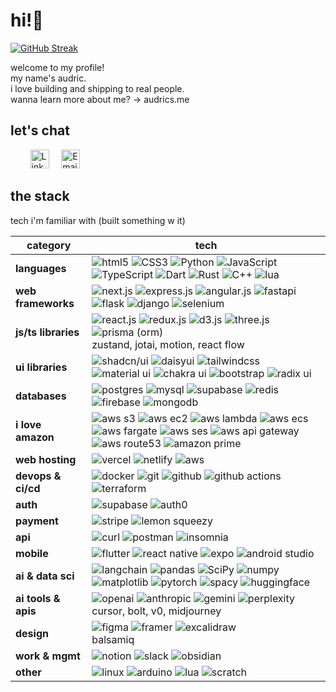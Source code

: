 # hi!👋

[![GitHub Streak](https://streak-stats.demolab.com?user=aserador&theme=shades-of-purple)](https://git.io/streak-stats)

welcome to my profile! <br />
my name's audric. <br />
i love building and shipping to real people. <br />
wanna learn more about me? -> audrics.me

## let's chat

&nbsp; &nbsp; &nbsp; &nbsp;
<a href="https://www.linkedin.com/in/audricserador/"><img src="https://res.cloudinary.com/neontuts/image/upload/v1659228895/Icons/linkedin_xaaedy.png" title="LinkedIn | AudricSerador" alt="LinkedIn Account" width="30"/></a>
&nbsp; &nbsp;
<a href="mailto:audricciel@gmail.com"><img src="https://cdn-icons-png.flaticon.com/512/8748/8748009.png" title="Email | audricciel@gmail.com" alt="Email" width="30"/></a>

## the stack
tech i'm familiar with (built something w it)

| category            | tech                                                                                                                                                                                                                                                                                                                                                                                                                                                                                                                                                                                                                                                                                                                                                                                                                                                                                                                                                                                                                                                                                                                                                                                         |
| ------------------- | -------------------------------------------------------------------------------------------------------------------------------------------------------------------------------------------------------------------------------------------------------------------------------------------------------------------------------------------------------------------------------------------------------------------------------------------------------------------------------------------------------------------------------------------------------------------------------------------------------------------------------------------------------------------------------------------------------------------------------------------------------------------------------------------------------------------------------------------------------------------------------------------------------------------------------------------------------------------------------------------------------------------------------------------------------------------------------------------------------------------------------------------------------------------------------------------- |
| **languages**       | ![html5](https://img.shields.io/badge/HTML5-E34F26.svg?style=for-the-badge&logo=HTML5&logoColor=white) ![CSS3](https://img.shields.io/badge/CSS3-1572B6.svg?style=for-the-badge&logo=CSS3&logoColor=white) ![Python](https://img.shields.io/badge/Python-3776AB.svg?style=for-the-badge&logo=Python&logoColor=white) ![JavaScript](https://img.shields.io/badge/JavaScript-F7DF1E.svg?style=for-the-badge&logo=JavaScript&logoColor=black) ![TypeScript](https://img.shields.io/badge/TypeScript-3178C6.svg?style=for-the-badge&logo=TypeScript&logoColor=white) ![Dart](https://img.shields.io/badge/Dart-0175C2.svg?style=for-the-badge&logo=Dart&logoColor=white)  ![Rust](https://img.shields.io/badge/Rust-000000.svg?style=for-the-badge&logo=Rust&logoColor=white) ![C++](https://img.shields.io/badge/C++-00599C.svg?style=for-the-badge&logo=C++&logoColor=white) ![lua](https://img.shields.io/badge/Lua-2C2D72.svg?style=for-the-badge&logo=Lua&logoColor=white)                                                                                                                                                                                                                  |
| **web frameworks**  | ![next.js](https://img.shields.io/badge/Next.js-000000.svg?style=for-the-badge&logo=nextdotjs&logoColor=white) ![express.js](https://img.shields.io/badge/Express-000000.svg?style=for-the-badge&logo=Express&logoColor=white) ![angular.js](https://img.shields.io/badge/Angular-0F0F11.svg?style=for-the-badge&logo=Angular&logoColor=white) ![fastapi](https://img.shields.io/badge/FastAPI-009688.svg?style=for-the-badge&logo=FastAPI&logoColor=white) ![flask](https://img.shields.io/badge/Flask-000000.svg?style=for-the-badge&logo=Flask&logoColor=white) ![django](https://img.shields.io/badge/Django-092E20.svg?style=for-the-badge&logo=Django&logoColor=white) ![selenium](https://img.shields.io/badge/Selenium-43B02A.svg?style=for-the-badge&logo=Selenium&logoColor=white)                                                                                                                                                                                                                                                                                                                                                                                                 |
| **js/ts libraries** | ![react.js](https://img.shields.io/badge/React-61DAFB.svg?style=for-the-badge&logo=React&logoColor=black) ![redux.js](https://img.shields.io/badge/Redux-764ABC.svg?style=for-the-badge&logo=Redux&logoColor=white) ![d3.js](https://img.shields.io/badge/D3-F9A03C.svg?style=for-the-badge&logo=D3&logoColor=white) ![three.js](https://img.shields.io/badge/Three.js-000000.svg?style=for-the-badge&logo=threedotjs&logoColor=white) ![prisma (orm)](https://img.shields.io/badge/Prisma-3982CE?style=for-the-badge&logo=Prisma&logoColor=white)<br>zustand, jotai, motion, react flow                                                                                                                                                                                                                                                                                                                                                                                                                                                                                                                                                                                                     |
| **ui libraries**    | ![shadcn/ui](https://img.shields.io/badge/shadcn/ui-000000.svg?style=for-the-badge&logo=shadcn/ui&logoColor=white) ![daisyui](https://img.shields.io/badge/DaisyUI-1AD1A5.svg?style=for-the-badge&logo=DaisyUI&logoColor=white) ![tailwindcss](https://img.shields.io/badge/Tailwind%20CSS-06B6D4.svg?style=for-the-badge&logo=Tailwind-CSS&logoColor=white) ![material ui](https://img.shields.io/badge/MUI-007FFF.svg?style=for-the-badge&logo=MUI&logoColor=white) ![chakra ui](https://img.shields.io/badge/Chakra%20UI-319795.svg?style=for-the-badge&logo=Chakra-UI&logoColor=white) ![bootstrap](https://img.shields.io/badge/Bootstrap-7952B3.svg?style=for-the-badge&logo=Bootstrap&logoColor=white) ![radix ui](https://img.shields.io/badge/Radix%20UI-161618.svg?style=for-the-badge&logo=Radix-UI&logoColor=white)                                                                                                                                                                                                                                                                                                                                                              |
| **databases**       | ![postgres](https://img.shields.io/badge/PostgreSQL-4169E1.svg?style=for-the-badge&logo=PostgreSQL&logoColor=white) ![mysql](https://img.shields.io/badge/MySQL-4479A1.svg?style=for-the-badge&logo=MySQL&logoColor=white) ![supabase](https://img.shields.io/badge/Supabase-3FCF8E.svg?style=for-the-badge&logo=Supabase&logoColor=white) ![redis](https://img.shields.io/badge/Redis-FF4438.svg?style=for-the-badge&logo=Redis&logoColor=white) ![firebase](https://img.shields.io/badge/Firebase-DD2C00.svg?style=for-the-badge&logo=Firebase&logoColor=white) ![mongodb](https://img.shields.io/badge/MongoDB-47A248.svg?style=for-the-badge&logo=MongoDB&logoColor=white)                                                                                                                                                                                                                                                                                                                                                                                                                                                                                                               |
| **i love amazon**   | ![aws s3](https://img.shields.io/badge/Amazon%20S3-569A31.svg?style=for-the-badge&logo=Amazon-S3&logoColor=white) ![aws ec2](https://img.shields.io/badge/Amazon%20EC2-FF9900.svg?style=for-the-badge&logo=Amazon-EC2&logoColor=white) ![aws lambda](https://img.shields.io/badge/AWS%20Lambda-FF9900.svg?style=for-the-badge&logo=AWS-Lambda&logoColor=white) ![aws ecs](https://img.shields.io/badge/Amazon%20ECS-FF9900.svg?style=for-the-badge&logo=Amazon-ECS&logoColor=white) ![aws fargate](https://img.shields.io/badge/AWS%20Fargate-FF9900.svg?style=for-the-badge&logo=AWS-Fargate&logoColor=white) ![aws ses](https://img.shields.io/badge/Amazon%20Simple%20Email%20Service-DD344C.svg?style=for-the-badge&logo=Amazon-Simple-Email-Service&logoColor=white) ![aws api gateway](https://img.shields.io/badge/Amazon%20API%20Gateway-FF4F8B.svg?style=for-the-badge&logo=Amazon-API-Gateway&logoColor=white) ![aws route53](https://img.shields.io/badge/Amazon%20Route%2053-8C4FFF.svg?style=for-the-badge&logo=Amazon-Route-53&logoColor=white)  ![amazon prime](https://img.shields.io/badge/Amazon%20Prime-00A8E1.svg?style=for-the-badge&logo=Amazon-Prime&logoColor=white) |
| **web hosting**     | ![vercel](https://img.shields.io/badge/Vercel-000000.svg?style=for-the-badge&logo=Vercel&logoColor=white) ![netlify](https://img.shields.io/badge/Netlify-00C7B7.svg?style=for-the-badge&logo=Netlify&logoColor=white) ![aws](https://img.shields.io/badge/Amazon%20Web%20Services-232F3E.svg?style=for-the-badge&logo=Amazon-Web-Services&logoColor=white)                                                                                                                                                                                                                                                                                                                                                                                                                                                                                                                                                                                                                                                                                                                                                                                                                                  |
| **devops & ci/cd**  | ![docker](https://img.shields.io/badge/Docker-2496ED.svg?style=for-the-badge&logo=Docker&logoColor=white) ![git](https://img.shields.io/badge/Docker-2496ED.svg?style=for-the-badge&logo=Docker&logoColor=white) ![github](https://img.shields.io/badge/GitHub-181717.svg?style=for-the-badge&logo=GitHub&logoColor=white) ![github actions](https://img.shields.io/badge/GitHub%20Actions-2088FF.svg?style=for-the-badge&logo=GitHub-Actions&logoColor=white) ![terraform](https://img.shields.io/badge/Terraform-844FBA.svg?style=for-the-badge&logo=Terraform&logoColor=white)                                                                                                                                                                                                                                                                                                                                                                                                                                                                                                                                                                                                            |
| **auth**            | ![supabase](https://img.shields.io/badge/Supabase-3FCF8E.svg?style=for-the-badge&logo=Supabase&logoColor=white) ![auth0](https://img.shields.io/badge/Auth0-EB5424.svg?style=for-the-badge&logo=Auth0&logoColor=white)                                                                                                                                                                                                                                                                                                                                                                                                                                                                                                                                                                                                                                                                                                                                                                                                                                                                                                                                                                       |
| **payment**         | ![stripe](https://img.shields.io/badge/Stripe-635BFF.svg?style=for-the-badge&logo=Stripe&logoColor=white) ![lemon squeezy](https://img.shields.io/badge/Lemon%20Squeezy-FFC233.svg?style=for-the-badge&logo=Lemon-Squeezy&logoColor=black)                                                                                                                                                                                                                                                                                                                                                                                                                                                                                                                                                                                                                                                                                                                                                                                                                                                                                                                                                   |
| **api**             | ![curl](https://img.shields.io/badge/curl-073551.svg?style=for-the-badge&logo=curl&logoColor=white) ![postman](https://img.shields.io/badge/Postman-FF6C37.svg?style=for-the-badge&logo=Postman&logoColor=white) ![insomnia](https://img.shields.io/badge/Insomnia-4000BF.svg?style=for-the-badge&logo=Insomnia&logoColor=white)                                                                                                                                                                                                                                                                                                                                                                                                                                                                                                                                                                                                                                                                                                                                                                                                                                                             |
| **mobile**          | ![flutter](https://img.shields.io/badge/Flutter-02569B.svg?style=for-the-badge&logo=Flutter&logoColor=white) ![react native](https://img.shields.io/badge/react_native-%2320232a.svg?style=for-the-badge&logo=react&logoColor=%2361DAFB) ![expo](https://img.shields.io/badge/expo-1C1E24?style=for-the-badge&logo=expo&logoColor=#D04A37) ![android studio](https://img.shields.io/badge/Android%20Studio-3DDC84.svg?style=for-the-badge&logo=Android-Studio&logoColor=white)                                                                                                                                                                                                                                                                                                                                                                                                                                                                                                                                                                                                                                                                                                               |
| **ai & data sci**   | ![langchain](https://img.shields.io/badge/LangChain-1C3C3C.svg?style=for-the-badge&logo=LangChain&logoColor=white) ![pandas](https://img.shields.io/badge/pandas-150458.svg?style=for-the-badge&logo=pandas&logoColor=white) ![SciPy](https://img.shields.io/badge/SciPy-%230C55A5.svg?style=for-the-badge&logo=scipy&logoColor=%white) ![numpy](https://img.shields.io/badge/NumPy-013243.svg?style=for-the-badge&logo=NumPy&logoColor=white) ![matplotlib](https://img.shields.io/badge/Matplotlib-%23ffffff.svg?style=for-the-badge&logo=Matplotlib&logoColor=black) ![pytorch](https://img.shields.io/badge/PyTorch-%23EE4C2C.svg?style=for-the-badge&logo=PyTorch&logoColor=white) ![spacy](https://img.shields.io/badge/spaCy-09A3D5.svg?style=for-the-badge&logo=spaCy&logoColor=white) ![huggingface](https://img.shields.io/badge/Hugging%20Face-FFD21E.svg?style=for-the-badge&logo=Hugging-Face&logoColor=black)                                                                                                                                                                                                                                                                  |
| **ai tools & apis** | ![openai](https://img.shields.io/badge/OpenAI-412991.svg?style=for-the-badge&logo=OpenAI&logoColor=white) ![anthropic](https://img.shields.io/badge/Anthropic-191919.svg?style=for-the-badge&logo=Anthropic&logoColor=white) ![gemini](https://img.shields.io/badge/Google%20Gemini-8E75B2.svg?style=for-the-badge&logo=Google-Gemini&logoColor=white) ![perplexity](https://img.shields.io/badge/Perplexity-1FB8CD.svg?style=for-the-badge&logo=Perplexity&logoColor=white)<br>cursor, bolt, v0, midjourney                                                                                                                                                                                                                                                                                                                                                                                                                                                                                                                                                                                                                                                                                 |
| **design**          | ![figma](https://img.shields.io/badge/Figma-F24E1E.svg?style=for-the-badge&logo=Figma&logoColor=white) ![framer](https://img.shields.io/badge/Framer-0055FF.svg?style=for-the-badge&logo=Framer&logoColor=white) ![excalidraw](https://img.shields.io/badge/Excalidraw-6965DB.svg?style=for-the-badge&logo=Excalidraw&logoColor=white)<br>balsamiq                                                                                                                                                                                                                                                                                                                                                                                                                                                                                                                                                                                                                                                                                                                                                                                                                                           |
| **work & mgmt**     | ![notion](https://img.shields.io/badge/Notion-000000.svg?style=for-the-badge&logo=Notion&logoColor=white) ![slack](https://img.shields.io/badge/Slack-4A154B.svg?style=for-the-badge&logo=Slack&logoColor=white) ![obsidian](https://img.shields.io/badge/Obsidian-7C3AED.svg?style=for-the-badge&logo=Obsidian&logoColor=white)                                                                                                                                                                                                                                                                                                                                                                                                                                                                                                                                                                                                                                                                                                                                                                                                                                                             |
| **other**           | ![linux](https://img.shields.io/badge/Linux-FCC624.svg?style=for-the-badge&logo=Linux&logoColor=black) ![arduino](https://img.shields.io/badge/Arduino-00878F.svg?style=for-the-badge&logo=Arduino&logoColor=white) ![lua](https://img.shields.io/badge/Lua-2C2D72.svg?style=for-the-badge&logo=Lua&logoColor=white) ![scratch](https://img.shields.io/badge/Scratch-4D97FF.svg?style=for-the-badge&logo=Scratch&logoColor=white)                                                                                                                                                                                                                                                                                                                                                                                                                                                                                                                                                                                                                                                                                                                                                            |
